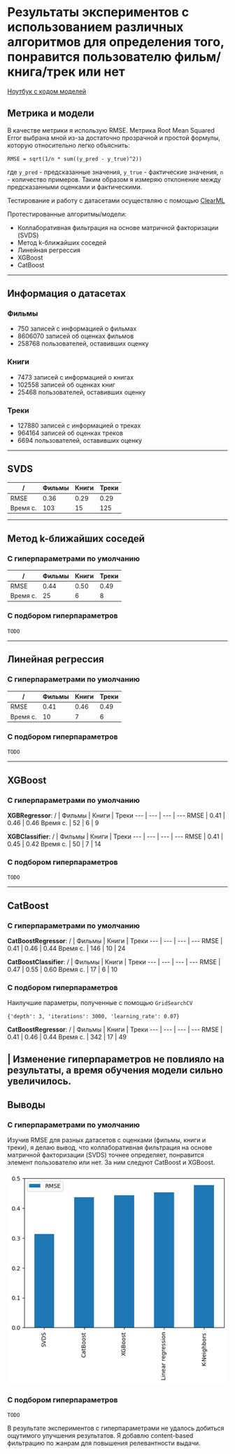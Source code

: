 # Результаты экспериментов с использованием различных алгоритмов для определения того, понравится пользователю фильм/книга/трек или нет

[Ноутбук с кодом моделей](./MoodStream_Experiments.ipynb)

## Метрика и модели
В качестве метрики я использую RMSE. Метрика Root Mean Squared Error выбрана мной из-за достаточно прозрачной и простой формулы, которую относительно легко объяснить: 
```
RMSE = sqrt(1/n * sum((y_pred - y_true)^2))
```
где `y_pred` - предсказанные значения, `y_true` - фактические значения, `n` - количество примеров.
Таким образом я измеряю отклонение между предсказанными оценками и фактическими.

Тестирование и работу с датасетами осуществляю с помощью [ClearML](https://clear.ml)

Протестированные алгоритмы/модели:
- Коллаборативная фильтрация на основе матричной факторизации (SVDS)
- Метод k-ближайших соседей
- Линейная регрессия
- XGBoost
- CatBoost

---

## Информация о датасетах

### Фильмы
- 750 записей с информацией о фильмах
- 8606070 записей об оценках фильмов
- 258768 пользователей, оставивших оценку

### Книги
- 7473 записей с информацией о книгах
- 102558 записей об оценках книг
- 25468 пользователей, оставивших оценку

### Треки
- 127880 записей с информацией о треках
- 964164 записей об оценках треков
- 6694 пользователей, оставивших оценку

---

## SVDS
/ | Фильмы | Книги | Треки
--- | --- | --- | ---
RMSE | 0.36 | 0.29 | 0.29
Время с. | 103 | 15 | 125


---

## Метод k-ближайших соседей

### С гиперпараметрами по умолчанию
/ | Фильмы | Книги | Треки
--- | --- | --- | ---
RMSE | 0.44 | 0.50 | 0.49
Время с. | 25 | 6 | 8


### С подбором гиперпараметров
```
TODO
```

---

## Линейная регрессия

### С гиперпараметрами по умолчанию
/ | Фильмы | Книги | Треки
--- | --- | --- | ---
RMSE | 0.41 | 0.46 | 0.49
Время с. | 10 | 7 | 6


### С подбором гиперпараметров
```
TODO
```

---

## XGBoost

### С гиперпараметрами по умолчанию
**XGBRegressor**:
/ | Фильмы | Книги | Треки
--- | --- | --- | ---
RMSE | 0.41 | 0.46 | 0.46
Время с. | 52 | 6 | 9

**XGBClassifier**:
/ | Фильмы | Книги | Треки
--- | --- | --- | ---
RMSE | 0.41 | 0.45 | 0.42
Время с. | 50 | 7 | 14


### С подбором гиперпараметров
```
TODO
```

---

## CatBoost

### С гиперпараметрами по умолчанию
**CatBoostRegressor**:
/ | Фильмы | Книги | Треки
--- | --- | --- | ---
RMSE | 0.41 | 0.46 | 0.44
Время с. | 146 | 10 | 24

**CatBoostClassifier**:
/ | Фильмы | Книги | Треки
--- | --- | --- | ---
RMSE | 0.47 | 0.55 | 0.60
Время с. | 17 | 6 | 10


### С подбором гиперпараметров
Наилучшие параметры, полученные с помощью `GridSearchCV`
```
{'depth': 3, 'iterations': 3000, 'learning_rate': 0.07}
```
**CatBoostRegressor**:
/ | Фильмы | Книги | Треки
--- | --- | --- | ---
RMSE | 0.41 | 0.46 | 0.44
Время с. | 342 | 17 | 49


| Изменение гиперпараметров не повлияло на результаты, а время обучения модели сильно увеличилось.
---

## Выводы

### С гиперпараметрами по умолчанию
Изучив RMSE для разных датасетов с оценками (фильмы, книги и треки), я делаю вывод, что коллаборативная фильтрация на основе матричной факторизации (SVDS) точнее определяет, понравится элемент пользователю или нет. За ним следуют CatBoost и XGBoost.

![](./assets/moodstream_rmse_base.png)

### С подбором гиперпараметров
```
TODO
```

В результате экспериментов с гиперпараметрами не удалось добиться ощутимого улучшения результатов.
Я добавлю content-based фильтрацию по жанрам для повышения релевантности выдачи.